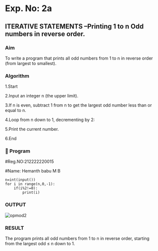 # Exp. No: 2a  
## ITERATIVE STATEMENTS –Printing 1 to n Odd numbers in reverse order.

###  Aim
To write a program that prints all odd numbers from 1 to n in reverse order (from largest to smallest).

###  Algorithm

1.Start

2.Input an integer n (the upper limit).

3.If n is even, subtract 1 from n to get the largest odd number less than or equal to n.

4.Loop from n down to 1, decrementing by 2:

5.Print the current number.

6.End

### 🧾 Program
#Reg.NO:212222220015

#Name: Hemanth babu M B

```
n=int(input())
for i in range(n,0,-1):
    if(i%2!=0):
        print(i)
```
### OUTPUT

![opmod2](https://github.com/user-attachments/assets/6800b5bc-9a1a-4a0c-a978-cf545c4290b9)

### RESULT 

The program prints all odd numbers from 1 to n in reverse order, starting from the largest odd ≤ n down to 1.








